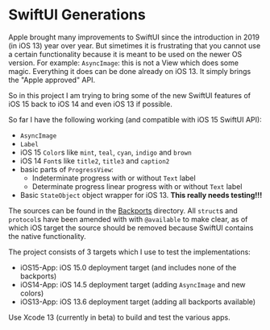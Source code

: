 # SwiftUI Generations

Apple brought many improvements to SwiftUI since the introduction in 2019 (in iOS 13) year over year.
But simetimes it is frustrating that you cannot use a certain functionality because it is meant to be used on the newer
OS version. For example: `AsyncImage`: this is not a View which does some magic. Everything it does can be done already
on iOS 13. It simply brings the "Apple approved" API.

So in this project I am trying to bring some of the new SwiftUI features of iOS 15 back to iOS 14 and even iOS 13 if
possible.

So far I have the following working (and compatible with iOS 15 SwiftUI API):

- `AsyncImage`
- `Label`
- iOS 15 `Color`s like `mint`, `teal`, `cyan`, `indigo` and `brown`
- iOS 14 `Font`s like `title2`, `title3` and `caption2`
- basic parts of `ProgressView`: 
    - Indeterminate progress with or without `Text` label
    - Determinate progress linear progress with or without `Text` label
- Basic `StateObject` object wrapper for iOS 13. **This really needs testing!!!**

The sources can be found in the [Backports](Backports) directory. All `struct`s and `protocol`s have been amended with
with `@available` to make clear, as of which iOS target the source should be removed because SwiftUI contains the
native functionality.

The project consists of 3 targets which I use to test the implementations:

- iOS15-App: iOS 15.0 deployment target (and includes none of the backports)
- iOS14-App: iOS 14.5 deployment target (adding `AsyncImage` and new colors)
- iOS13-App: iOS 13.6 deployment target (adding all backports available)

Use Xcode 13 (currently in beta) to build and test the various apps.
